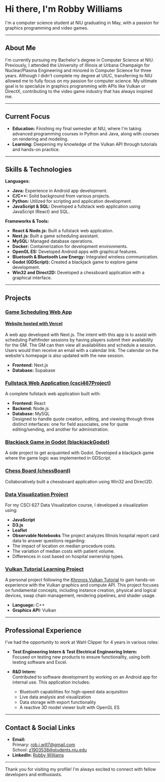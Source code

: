 # Hi there, I'm Robby Williams

I'm a computer science student at NIU graduating in May, with a passion for graphics programming and video games.

---

## About Me

I'm currently pursuing my Bachelor's degree in Computer Science at NIU. Previously, I attended the University of Illinois at Urbana Champaign for Nuclear/Plasma Engineering and minored in Computer Science for three years. Although I didn't complete my degree at UIUC, transferring to NIU allowed me to fully focus on my passion for computer science. My ultimate goal is to specialize in graphics programming with APIs like Vulkan or DirectX, contributing to the video game industry that has always inspired me.

---

## Current Focus

- **Education:** Finishing my final semester at NIU, where I'm taking advanced programming courses in Python and Java, along with courses on rendering and modeling.
- **Learning:** Deepening my knowledge of the Vulkan API through tutorials and hands-on practice.

---

## Skills & Technologies

**Languages:**
- **Java:** Experience in Android app development.
- **C/C++:** Solid background from various projects.
- **Python:** Utilized for scripting and application development.
- **JavaScript & SQL:** Developed a fullstack web application using JavaScript (React) and SQL.

**Frameworks & Tools:**
- **React & Node.js:** Built a fullstack web application.
- **Next.js:** Built a game scheduling assistant.
- **MySQL:** Managed database operations.
- **Docker:** Containerization for development environments.
- **OpenGL ES:** Developed Android apps with graphical features.
- **Bluetooth & Bluetooth Low Energy:** Integrated wireless communication.
- **Godot (GDScript):** Created a blackjack game to explore game development.
- **Win32 and Direct2D:** Developed a chessboard application with a graphical interface.

---

## Projects
### [Game Scheduling Web App](https://github.com/robalobalubob/my-pathfinder-scheduler)
#### [Website hosted with Vercel](https://gamescheduler3000.vercel.app/)
A web app developed with Next.js. The intent with this app is to assist with scheduling Pathfinder sessions by having players submit their availability for the GM.
The GM can then view all availabilities and schedule a session. Users would then receive an email with a calendar link. The calendar on the website's homepage is also updated with the new session.
- **Frontend:** Next.js
- **Database:** Supabase

### [Fullstack Web Application (csci467Project)](https://github.com/robalobalubob/csci467Project)
A complete fullstack web application built with:
- **Frontend:** React
- **Backend:** Node.js
- **Database:** MySQL  
Designed to handle quote creation, editing, and viewing through three distinct interfaces: one for field associates, one for quote editing/sending, and another for administration.

### [Blackjack Game in Godot (blackjackGodot)](https://github.com/robalobalubob/blackjackGodot)
A side project to get acquainted with Godot. Developed a blackjack game where the game logic was implemented in GDScript.

### [Chess Board (chessBoard)](https://github.com/robalobalubob/chessBoard)
Collaboratively built a chessboard application using Win32 and Direct2D.

### [Data Visualization Project](https://robalobalubob.github.io/data-vis-final/)
For my CSCI 627 Data Visualization course, I developed a visualization using:
- **JavaScript**
- **D3.js**
- **Leaflet**
- **Observable Notebooks**
The project analyzes Illinois hospital report card data to answer questions regarding:
- The impact of location on median procedure costs.
- The variation of median costs with patient volume.
- Differences in cost based on hospital ownership types.

### [Vulkan Tutorial Learning Project](https://github.com/robalobalubob/vulkan-tutorial)
A personal project following the [Khronos Vulkan Tutorial](https://vulkan-tutorial.com/) to gain hands-on experience with the Vulkan graphics and compute API. This project focuses on fundamental concepts, including instance creation, physical and logical devices, swap chain management, rendering pipelines, and shader usage.  
- **Language:** C++  
- **Graphics API:** Vulkan  

---

## Professional Experience

I've had the opportunity to work at Wahl Clipper for 4 years in various roles:

- **Test Engineering Intern & Test Electrical Engineering Intern:**  
  Focused on testing new products to ensure functionality, using both testing software and Excel.
  
- **R&D Intern:**  
  Contributed to software development by working on an Android app for internal use. This application includes:
  - Bluetooth capabilities for high-speed data acquisition
  - Live data analysis and visualization
  - Data storage with export functionality
  - A reactive 3D model viewer built with OpenGL ES

---

## Contact & Social Links

- **Email:**  
  Primary: [rob.j.will7@gmail.com](mailto:rob.j.will7@gmail.com)  
  School: [z1903538@students.niu.edu](mailto:z1903538@students.niu.edu)
- **LinkedIn:** [Robby Williams](https://www.linkedin.com/in/robby-williams-b597b21b9/)

---

Thank you for visiting my profile! I'm always excited to connect with fellow developers and enthusiasts.

